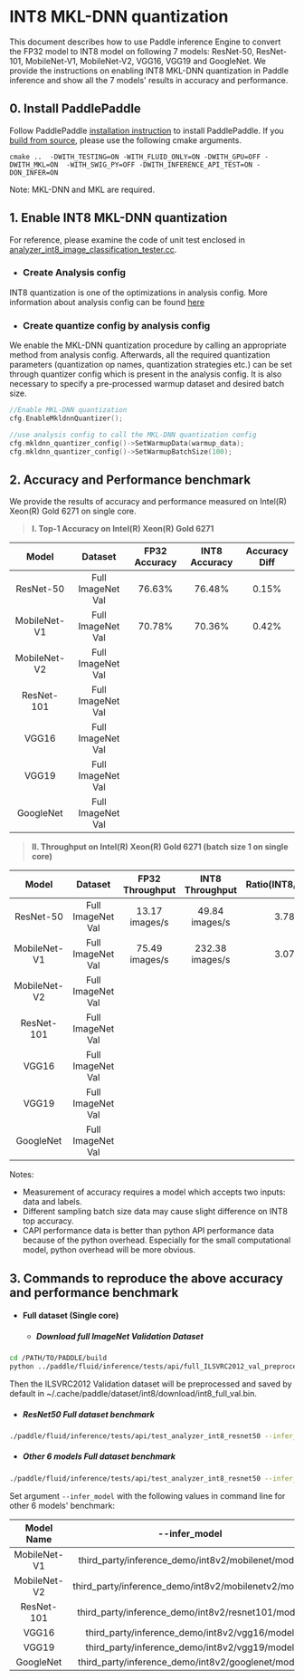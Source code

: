 # INT8 MKL-DNN quantization 

This document describes how to use Paddle inference Engine to convert the FP32 model to INT8 model on following 7 models: ResNet-50, ResNet-101, MobileNet-V1, MobileNet-V2, VGG16, VGG19 and GoogleNet. We provide the instructions on enabling INT8 MKL-DNN quantization in Paddle inference and show all the 7 models' results in accuracy and performance.

## 0. Install PaddlePaddle 
Follow PaddlePaddle [installation instruction](http://www.paddlepaddle.org/documentation/docs/en/1.4/beginners_guide/install/index_en.html) to install PaddlePaddle. If you [build from source](https://github.com/PaddlePaddle/FluidDoc/blob/develop/doc/fluid/beginners_guide/install/compile/compile_Ubuntu_en.md), please use the following cmake arguments. 
```
cmake ..  -DWITH_TESTING=ON -WITH_FLUID_ONLY=ON -DWITH_GPU=OFF -DWITH_MKL=ON  -WITH_SWIG_PY=OFF -DWITH_INFERENCE_API_TEST=ON -DON_INFER=ON

```  
Note: MKL-DNN and MKL are required.

## 1. Enable INT8 MKL-DNN quantization 
For reference, please examine the code of unit test enclosed in [analyzer_int8_image_classification_tester.cc](https://github.com/PaddlePaddle/Paddle/blob/develop/paddle/fluid/inference/tests/api/analyzer_int8_image_classification_tester.cc).

* ### Create Analysis config
INT8 quantization is one of the optimizations in analysis config. More information about analysis config can be found [here](https://github.com/PaddlePaddle/FluidDoc/blob/develop/doc/fluid/advanced_usage/deploy/inference/native_infer_en.md#upgrade-performance-based-on-contribanalysisconfig-prerelease) 

* ### Create quantize config by analysis config
We enable the MKL-DNN quantization procedure by calling an appropriate method from analysis config. Afterwards, all the required quantization parameters (quantization op names, quantization strategies etc.) can be set through quantizer config which is present in the analysis config. It is also necessary to specify a pre-processed warmup dataset and desired batch size.

```cpp
//Enable MKL-DNN quantization
cfg.EnableMkldnnQuantizer();

//use analysis config to call the MKL-DNN quantization config
cfg.mkldnn_quantizer_config()->SetWarmupData(warmup_data); 
cfg.mkldnn_quantizer_config()->SetWarmupBatchSize(100);
```

## 2. Accuracy and Performance benchmark

We provide the results of accuracy and performance measured on Intel(R) Xeon(R) Gold 6271 on single core.

   >**I. Top-1 Accuracy on Intel(R) Xeon(R) Gold 6271**

| Model  | Dataset  | FP32 Accuracy  | INT8 Accuracy  | Accuracy Diff  |
| :------------: | :------------: | :------------: | :------------: | :------------: |
| ResNet-50  | Full ImageNet Val  | 76.63%  | 76.48%  | 0.15% |
| MobileNet-V1 | Full ImageNet Val  | 70.78%  | 70.36%  | 0.42%  |
| MobileNet-V2 | Full ImageNet Val  |         |         |        |
| ResNet-101  | Full ImageNet Val  |         |         |        |
| VGG16  | Full ImageNet Val  |         |         |         |
| VGG19  | Full ImageNet Val  |         |         |         |
| GoogleNet  | Full ImageNet Val  |         |         |        |

   >**II. Throughput on Intel(R) Xeon(R) Gold 6271 (batch size 1 on single core)**

| Model  | Dataset  | FP32 Throughput  | INT8 Throughput  |  Ratio(INT8/FP32)  |
| :------------: | :------------: | :------------: | :------------: | :------------: |
| ResNet-50  | Full ImageNet Val  |  13.17 images/s | 49.84 images/s | 3.78 |
| MobileNet-V1 | Full ImageNet Val  | 75.49 images/s | 232.38 images/s | 3.07  |
| MobileNet-V2 | Full ImageNet Val  |   |  |  |
| ResNet-101  | Full ImageNet Val  |  |  |   |
| VGG16  | Full ImageNet Val  |   |  |  |
| VGG19 | Full ImageNet Val  |  |  |   |
| GoogleNet  | Full ImageNet Val  |   |  |  |


Notes:
* Measurement of accuracy requires a model which accepts two inputs: data and labels.
* Different sampling batch size data may cause slight difference on INT8 top accuracy.
* CAPI performance data is better than python API performance data because of the python overhead. Especially for the small computational model, python overhead will be more obvious. 


## 3. Commands to reproduce the above accuracy and performance benchmark
* #### Full dataset (Single core)
   * ##### Download full ImageNet Validation Dataset
```bash
cd /PATH/TO/PADDLE/build
python ../paddle/fluid/inference/tests/api/full_ILSVRC2012_val_preprocess.py
```
Then the ILSVRC2012 Validation dataset will be preprocessed and saved by default in ~/.cache/paddle/dataset/int8/download/int8_full_val.bin.
   * ##### ResNet50 Full dataset benchmark
```bash
./paddle/fluid/inference/tests/api/test_analyzer_int8_resnet50 --infer_model=third_party/inference_demo/int8v2/resnet50/model --infer_data=/path/to/converted/int8_full_val.bin --batch_size=1 --paddle_num_threads=1
```
   * ##### Other 6 models Full dataset benchmark
```bash
./paddle/fluid/inference/tests/api/test_analyzer_int8_resnet50 --infer_model= --infer_data=/path/to/converted/int8_full_val.bin --batch_size=1 --paddle_num_threads=1
```
Set argument `--infer_model` with the following values in command line for other 6 models' benchmark:

| Model Name   | --infer_model  |
| :----------: | :------------: |
| MobileNet-V1 | third_party/inference_demo/int8v2/mobilenet/model  |
| MobileNet-V2 | third_party/inference_demo/int8v2/mobilenetv2/model|
| ResNet-101   | third_party/inference_demo/int8v2/resnet101/model  |
| VGG16        | third_party/inference_demo/int8v2/vgg16/model      |
| VGG19        | third_party/inference_demo/int8v2/vgg19/model      |
| GoogleNet    | third_party/inference_demo/int8v2/googlenet/model  |
